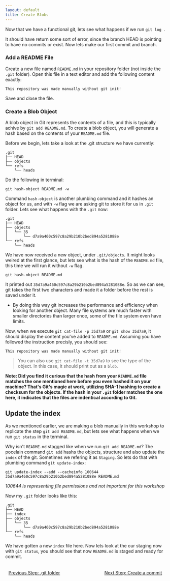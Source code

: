 ```yaml
---
layout: default
title: Create Blobs 
---
```


Now that we have a functional git, lets see what happens if we run `git log `. 

It should have return some sort of error, since the branch HEAD is pointing to have no commits or exist. Now lets make our first commit and branch.

### Add a README File

Create a new file named `README.md` in your repository folder (not inside the `.git` folder). Open this file in a text editor and add the following content exactly:

```
This repository was made manually without git init!
```

Save and close the file.

### Create a Blob Object

A blob object in Git represents the contents of a file, and this is typically achive by `git add README.md`. To create a blob object, you will generate a hash based on the contents of your `README.md` file. 

Before we begin, lets take a look at the .git structure we have currently:

```
.git
├── HEAD
├── objects
└── refs
    └── heads
```

Do the following in terminal:

```
git hash-object README.md -w
```

Command `hash-object` is another plumbing command and it hashes an object for us, and with `-w` flag we are asking git to store it for us in `.git` folder. Lets see what happens with the `.git` now:

```
.git
├── HEAD
├── objects
│   └── 35
│       └── d7a9a460c597c8a29b210b2bed894a5281088e
└── refs
    └── heads
```

We have now received a new object, under `.git/objects`. It might looks weired at the first glance, but lets see what is the hash of the `README.md` file, this time we will run it without `-w` flag.

```
git hash-object README.md
```

It printed out `35d7a9a460c597c8a29b210b2bed894a5281088e`. So as we can see, git takes the first two characters and made it a folder before the rest is saved under it. 
 - By doing this way git increases the performance and efficiency when looking for another object. Many file systems are much faster with smaller directories than larger once, some of the file system even have limits.

Now, when we execute `git cat-file -p 35d7a9` or `git show 35d7a9`, it should display the content you've added to `README.md`. Assuming you have followed the instruction precisly, you should see: 
```
This repository was made manually without git init!
```
> You can also use `git cat-file -t 35d7a9` to see the type of the object. In this case, it should print out as a `blob`.

**Note: Did you find it curious that the hash from your `README.md` file matches the one mentioned here before you even hashed it on your machine? That's Git's magic at work, utilizing SHA-1 hashing to create a checksum for the objects. If the hash in your `.git` folder matches the one here, it indicates that the files are indentical according to Git.**

## Update the index

As we mentioned earlier, we are making a blob manually in this workshop to replicate the step `git add README.md`, but lets see what happens when we run `git status` in the terminal.

Why isn't `README.md` stagged like when we run `git add README.md`? The pocelain command `git add` hashs the objects, structure and also update the `index` of the git. Sometimes we refering it as `Staging`. So lets do that with plumbing command `git update-index`:

```
git update-index --add --cacheinfo 100644 35d7a9a460c597c8a29b210b2bed894a5281088e README.md
```
_100644 is representing file permissions and not important for this workshop_

Now my `.git` folder looks like this:

```
.git
├── HEAD
├── index
├── objects
│   └── 35
│       └── d7a9a460c597c8a29b210b2bed894a5281088e
└── refs
    └── heads
```

We have gotten a new `index` file here. Now lets look at the our staging now with `git status`, you should see that now `README.md` is staged and ready for commit.


<footer style="width: 100%; display: flex; justify-content: space-between; padding: 20px 0;">
    <a href="./1-git-folder.html" style="float: left; margin-left: 10px;">Previous Step: .git folder</a>
    <a href="3-tree-commit.html" style="float: right; margin-right: 10px;">Next Step: Create a commit </a>
</footer>